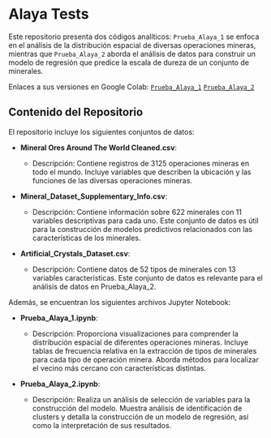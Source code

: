 # Alaya Tests
Este repositorio presenta dos códigos analíticos: ``Prueba_Alaya_1`` se enfoca en el análisis de la distribución espacial de diversas operaciones mineras, mientras que ``Prueba_Alaya_2`` aborda el análisis de datos para construir un modelo de regresión que predice la escala de dureza de un conjunto de minerales.

Enlaces a sus versiones en Google Colab: 
[``Prueba_Alaya_1``](https://colab.research.google.com/drive/1BJTpoWOOLAxGqy_AQjmg5A7Ljbp74gwQ#scrollTo=jQ5bfOuxD9qp)
[``Prueba_Alaya_2``](https://colab.research.google.com/drive/1MdwtBX_DpzCWTcg9QfWANon6tK2Ly2uB#scrollTo=y7ewzY56Da20&uniqifier=1)


## Contenido del Repositorio
El repositorio incluye los siguientes conjuntos de datos:

* **Mineral Ores Around The World Cleaned.csv**:
  * Descripción: Contiene registros de 3125 operaciones mineras en todo el mundo. Incluye variables que describen la ubicación y las funciones de las diversas operaciones mineras.

* **Mineral_Dataset_Supplementary_Info.csv**:
  * Descripción: Contiene información sobre 622 minerales con 11 variables descriptivas para cada uno. Este conjunto de datos es útil para la construcción de modelos predictivos relacionados con las características de los minerales.

* **Artificial_Crystals_Dataset.csv**:
  * Descripción: Contiene datos de 52 tipos de minerales con 13 variables características. Este conjunto de datos es relevante para el análisis de datos en Prueba_Alaya_2.

Además, se encuentran los siguientes archivos Jupyter Notebook:

* **Prueba_Alaya_1.ipynb**:
  * Descripción: Proporciona visualizaciones para comprender la distribución espacial de diferentes operaciones mineras. Incluye tablas de frecuencia relativa en la extracción de tipos de minerales para cada tipo de operación minera. Aborda métodos para localizar el
    vecino más cercano con características distintas.

* **Prueba_Alaya_2.ipynb**:
  * Descripción: Realiza un análisis de selección de variables para la construcción del modelo. Muestra análisis de identificación de clusters y detalla la construcción de un modelo de regresión, así como la interpretación de sus resultados.
